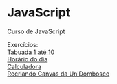 # JavaScript
 Curso de JavaScript

Exercícios:<br>
<a href="https://vinivargasr.github.io/JavaScript/Exerc%C3%ADcios/Ex010/ex010g.html" target="_black" >Tabuada 1 até 10</a><br>
<a href="https://vinivargasr.github.io/JavaScript/Exerc%C3%ADcios/Ex015/ex015.html" target="_black" >Horário do dia</a><br>
<a href="https://vinivargasr.github.io/JavaScript/Exerc%C3%ADcios/Ex023/ex023.html" target="_black" >Calculadora</a><br>
<a href="https://vinivargasr.github.io/JavaScript/Exerc%C3%ADcios/Ex025/ex025.html" target="_black" >Recriando Canvas da UniDombosco</a>
